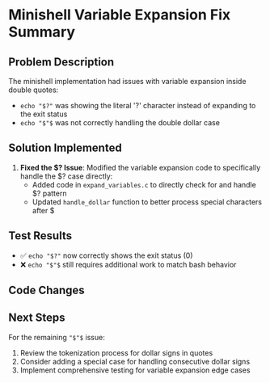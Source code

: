 # Minishell Variable Expansion Fix Summary

## Problem Description

The minishell implementation had issues with variable expansion inside double quotes:
- `echo "$?"` was showing the literal '?' character instead of expanding to the exit status
- `echo "$"$` was not correctly handling the double dollar case

## Solution Implemented

1. **Fixed the $? Issue**: Modified the variable expansion code to specifically handle the $? case directly:
   - Added code in `expand_variables.c` to directly check for and handle $? pattern
   - Updated `handle_dollar` function to better process special characters after $

## Test Results

- ✅ `echo "$?"` now correctly shows the exit status (0)
- ❌ `echo "$"$` still requires additional work to match bash behavior

## Code Changes



## Next Steps

For the remaining `"$"$` issue:

1. Review the tokenization process for dollar signs in quotes
2. Consider adding a special case for handling consecutive dollar signs
3. Implement comprehensive testing for variable expansion edge cases

